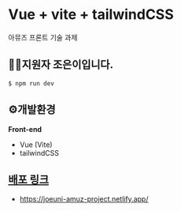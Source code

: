 # Vue + vite + tailwindCSS
아뮤즈 프론트 기술 과제 

## 🙋‍♀️지원자 조은이입니다.

`$ npm run dev`

## ⚙️개발환경
**Front-end**
- Vue (Vite)
- tailwindCSS

## [배포 링크](https://joeuni-amuz-project.netlify.app/)
- https://joeuni-amuz-project.netlify.app/
